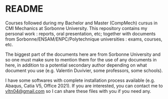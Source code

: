 # README

Courses followed during my Bachelor and Master (CompMech) cursus in CMI Mechanics at Sorbonne University. This repository contains my personal work : reports, oral presentation, etc; together with documents from Sorbonne/ENSAM/ENPC/Polytechnique universities : exams, courses, etc.

The biggest part of the documents here are from Sorbonne University and so one must make sure to mention them for the use of any documents in here, in addition to a potential secondary author depending on what document you use (e.g. Valentin Duvivier, some professors, some schools).

I have some softwares with complete installation process available (e.g. Abaqus, Catia V5, Office 2021). If you are interested, you can contact me to vltn04@gmail.com so I can share these files with you if you need any.
